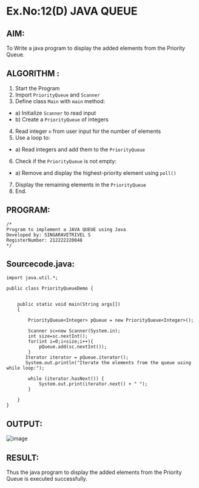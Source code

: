 # Ex.No:12(D) JAVA QUEUE
## AIM:
To Write a java program to display the added elements from the Priority Queue.


## ALGORITHM :
1.	Start the Program
2.	Import `PriorityQueue` and `Scanner`
3.	Define class `Main` with `main` method:
-	a) Initialize `Scanner` to read input
-	b) Create a `PriorityQueue` of integers
4.	Read integer `n` from user input for the number of elements
5.	Use a loop to:
-	a) Read integers and add them to the `PriorityQueue`
6.	Check if the `PriorityQueue` is not empty:
-	a) Remove and display the highest-priority element using `poll()`
7.	Display the remaining elements in the `PriorityQueue`
8.	End.





## PROGRAM:
 ```
/*
Program to implement a JAVA QUEUE using Java
Developed by: SINGARAVETRIVEL S
RegisterNumber: 212222220048
*/
```

## Sourcecode.java:
```
import java.util.*;

public class PriorityQueueDemo {
	

	public static void main(String args[])
	{
	
		PriorityQueue<Integer> pQueue = new PriorityQueue<Integer>();
        
	    Scanner sc=new Scanner(System.in);
	    int size=sc.nextInt();
	    for(int i=0;i<size;i++){
	        pQueue.add(sc.nextInt());
	    }
	   Iterator iterator = pQueue.iterator();
	   System.out.println("Iterate the elements from the queue using while loop:");
  
        while (iterator.hasNext()) {
            System.out.print(iterator.next() + " ");
        }
		
	}
}
```

## OUTPUT:

![image](https://github.com/user-attachments/assets/4f22db10-f5f0-4e7a-a4c7-8dda4f3e8fa2)


## RESULT:
Thus the java program to display the added elements from the Priority Queue is executed successfully.


